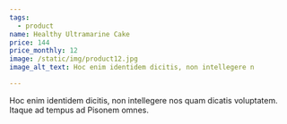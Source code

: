 ```yaml
---
tags:
  - product
name: Healthy Ultramarine Cake
price: 144
price_monthly: 12
image: /static/img/product12.jpg
image_alt_text: Hoc enim identidem dicitis, non intellegere n

---
```

Hoc enim identidem dicitis, non intellegere nos quam dicatis voluptatem. Itaque ad tempus ad Pisonem omnes.
